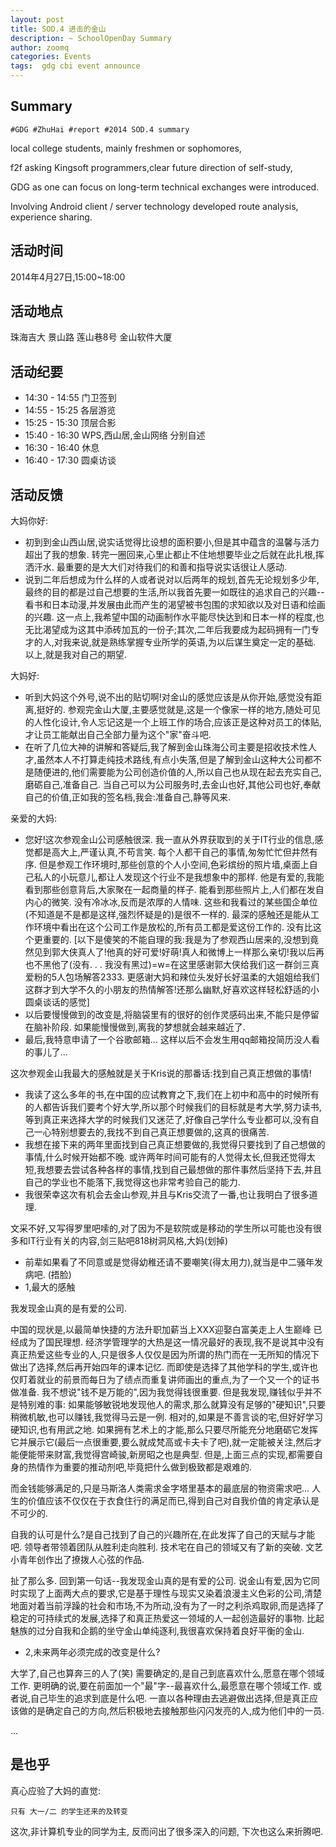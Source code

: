 ```yaml
---
layout: post
title: SOD.4 进击的金山
description: ~ SchoolOpenDay Summary
author: zoomq
categories: Events
tags:  gdg cbi event announce
---
```



## Summary

`#GDG #ZhuHai #report #2014 SOD.4 summary`

local college students, mainly freshmen or sophomores, 

f2f asking Kingsoft programmers,clear future direction of self-study, 

GDG as one can focus on long-term technical exchanges were introduced. 

Involving Android client / server technology developed route analysis, experience sharing.

<!--more-->


## 活动时间
2014年4月27日,15:00~18:00

## 活动地点
珠海吉大 景山路 莲山巷8号 金山软件大厦 

## 活动纪要

- 14:30 - 14:55   门卫签到
- 14:55 - 15:25   各层游览
- 15:25 - 15:30   顶层合影
- 15:40 - 16:30   WPS,西山居,金山网络 分别自述
- 16:30 - 16:40   休息
- 16:40 - 17:30   圆桌访谈 

## 活动反馈

大妈你好:
    
- 初到到金山西山居,说实话觉得比设想的面积要小,但是其中蕴含的温馨与活力超出了我的想象. 转完一圈回来,心里止都止不住地想要毕业之后就在此扎根,挥洒汗水. 最重要的是大大们对待我们的和善和指导说实话很让人感动. 
- 说到二年后想成为什么样的人或者说对以后两年的规划,首先无论规划多少年,最终的目的都是过自己想要的生活,所以我首先要一如既往的追求自己的兴趣--看书和日本动漫,并发展由此而产生的渴望被书包围的求知欲以及对日语和绘画的兴趣. 这一点上,我希望中国的动画制作水平能尽快达到和日本一样的程度,也无比渴望成为这其中添砖加瓦的一份子;其次,二年后我要成为起码拥有一门专才的人,对我来说,就是熟练掌握专业所学的英语,为以后谋生奠定一定的基础. 以上,就是我对自己的期望. 

大妈好:

- 听到大妈这个外号,说不出的贴切啊!对金山的感觉应该是从你开始,感觉没有距离,挺好的. 参观完金山大厦,主要感觉就是,这是一个像家一样的地方,随处可见的人性化设计,令人忘记这是一个上班工作的场合,应该正是这种对员工的体贴,才让员工能献出自己全部力量为这个"家"奋斗吧. 
- 在听了几位大神的讲解和答疑后,我了解到金山珠海公司主要是招收技术性人才,虽然本人不打算走纯技术路线,有点小失落,但是了解到金山这种大公司都不是随便进的,他们需要能为公司创造价值的人,所以自己也从现在起去充实自己,磨砺自己,准备自己. 当自己可以为公司服务时,去金山也好,其他公司也好,奉献自己的价值,正如我的签名档,我会:准备自己,静等风来. 

亲爱的大妈:

- 您好!这次参观金山公司感触很深. 我一直从外界获取到的关于IT行业的信息,感觉都是高大上,严谨认真,不苟言笑. 每个人都干自己的事情,匆匆忙忙但井然有序. 但是参观工作环境时,那些创意的个人小空间,色彩缤纷的照片墙,桌面上自己私人的小玩意儿,都让人发现这个行业不是我想象中的那样. 他是有爱的,我能看到那些创意背后,大家聚在一起商量的样子. 能看到那些照片上,人们都在发自内心的微笑. 没有冷冰冰,反而是浓厚的人情味. 这些和我看过的某些国企单位(不知道是不是都是这样,强烈怀疑是的)是很不一样的. 最深的感触还是能从工作环境中看出在这个公司工作是放松的,所有员工都是爱这份工作的. 没有比这个更重要的. [以下是傻笑的不能自理的我:我是为了参观西山居来的,没想到竟然见到郭大侠真人了!他真的好可爱!好萌!真人和微博上一样那么亲切!我以后再也不黑他了(没有. . . 我没有黑过)=w=在这里感谢郭大侠给我们这一群剑三真爱粉的5人包场解答2333. 更感谢大妈和辣位头发好长好温柔的大姐姐给我们这群才到大学不久的小朋友的热情解答!还那么幽默,好喜欢这样轻松舒适的小圆桌谈话的感觉]
- 以后要慢慢做到的改变是,将脑袋里有的很好的创作灵感码出来,不能只是停留在脑补阶段. 如果能慢慢做到,离我的梦想就会越来越近了. 
- 最后,我特意申请了一个谷歌邮箱... 这样以后不会发生用qq邮箱投简历没人看的事儿了... 


这次参观金山我最大的感触就是关于Kris说的那番话:找到自己真正想做的事情!

- 我读了这么多年的书,在中国的应试教育之下,我们在上初中和高中的时候所有的人都告诉我们要考个好大学,所以那个时候我们的目标就是考大学,努力读书,等到真正来选择大学的时候我们又迷茫了,好像自己学什么专业都可以,没有自己一心特别想要去的,我找不到自己真正想要做的,这真的很痛苦. 
- 我想在接下来的两年里面找到自己真正想要做的,我觉得只要找到了自己想做的事情,什么时候开始都不晚. 或许两年时间可能有的人觉得太长,但我还觉得太短,我想要去尝试各种各样的事情,找到自己最想做的那件事然后坚持下去,并且自己的学业也不能落下,我觉得这也非常考验自己的能力. 
- 我很荣幸这次有机会去金山参观,并且与Kris交流了一番,也让我明白了很多道理. 


文采不好,又写得罗里吧嗦的,对了因为不是软院或是移动的学生所以可能也没有很多和IT行业有关的内容,剑三贴吧818树洞风格,大妈(划掉)

- 前辈如果看了不同意或是觉得幼稚还请不要嘲笑(得太用力),就当是中二骚年发病吧. (捂脸)
- 1,最大的感触

我发现金山真的是有爱的公司. 

中国的现状是,以最简单快捷的方法升职加薪当上XXX迎娶白富美走上人生巅峰 已经成为了国民理想. 经济学管理学的大热是这一情况最好的表现,我不是说其中没有真正热爱这些专业的人,只是很多人仅仅是因为所谓的热门而在一无所知的情况下做出了选择,然后再开始四年的课本记忆. 而即使是选择了其他学科的学生,或许也仅盯着就业的前景而每日为了绩点而重复讲师画出的重点,为了一个又一个的证书做准备. 
我不想说"钱不是万能的",因为我觉得钱很重要. 但是我发现,赚钱似乎并不是特别难的事:
如果能够敏锐地发现他人的需求,那么就算没有足够的"硬知识",只要稍微机敏,也可以赚钱,我觉得马云是一例. 
相对的,如果是不善言谈的宅,但好好学习硬知识,也有用武之地. 
如果拥有艺术上的才能,那么只要尽所能充分地磨砺它发挥它并展示它(最后一点很重要,要么就成梵高或卡夫卡了吧),就一定能被关注,然后才能便能带来财富,我觉得宫崎骏,新房昭之也是典型. 
但是,上面三点的实现,都需要自身的热情作为重要的推动剂吧,毕竟把什么做到极致都是艰难的. 

而金钱能够满足的,只是马斯洛人类需求金字塔里基本的最底层的物资需求吧... 
人生的价值应该不仅仅在于衣食住行的满足而已,得到自己对自我价值的肯定承认是不可少的. 

自我的认可是什么?是自己找到了自己的兴趣所在,在此发挥了自己的天赋与才能吧. 
领导者带领着团队从胜利走向胜利. 
技术宅在自己的领域又有了新的突破. 
文艺小青年创作出了撩拨人心弦的作品. 

扯了那么多. 回到第一句话--我发现金山真的是有爱的公司. 说金山有爱,因为它同时实现了上面两大点的要求,它是基于理性与现实又染着浪漫主义色彩的公司,清楚地面对着当前浮躁的社会和市场,不为所动,没有为了一时之利杀鸡取卵,而是选择了稳定的可持续式的发展,选择了和真正热爱这一领域的人一起创造最好的事物. 比起魅族的过分自我和企鹅的坐守金山单纯逐利,我很喜欢保持着良好平衡的金山. 

- 2,未来两年必须完成的改变是什么?

大学了,自己也算奔三的人了(笑)
需要确定的,是自己到底喜欢什么,愿意在哪个领域工作. 
更明确的说,要在前面加一个"最"字--最喜欢什么,最愿意在哪个领域工作. 或者说,自己毕生的追求到底是什么吧. 
一直以各种理由去逃避做出选择,但是真正应该做的是确定自己的方向,然后积极地去接触那些闪闪发亮的人,成为他们中的一员. 


...


## 是也乎

真心应验了大妈的直觉:

    只有 大一/二 的学生还来的及转变

这次,非计算机专业的同学为主,
反而问出了很多深入的问题,
下次也这么来折腾吧.
